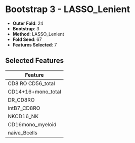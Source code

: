 # Bootstrap 3 - LASSO_Lenient

- **Outer Fold**: 24
- **Bootstrap**: 3
- **Method**: LASSO_Lenient
- **Fold Seed**: 67
- **Features Selected**: 7

## Selected Features

| Feature |
|---------|
| CD8 RO CD56_total |
| CD14+16+mono_total |
| DR_CD8RO |
| intB7_CD8RO |
| NKCD16_NK |
| CD16mono_myeloid |
| naive_Bcells |
